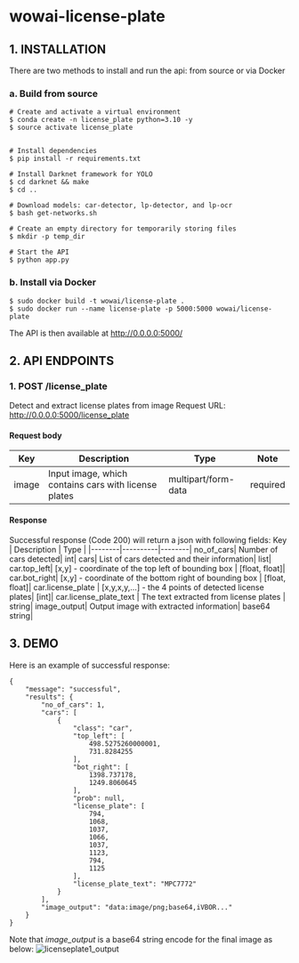 ﻿# wowai-license-plate
## 1. INSTALLATION
There are two methods to install and run the api: from source or via Docker
### a. Build from source
```
# Create and activate a virtual environment
$ conda create -n license_plate python=3.10 -y
$ source activate license_plate
 

# Install dependencies
$ pip install -r requirements.txt

# Install Darknet framework for YOLO
$ cd darknet && make
$ cd ..
  
# Download models: car-detector, lp-detector, and lp-ocr
$ bash get-networks.sh

# Create an empty directory for temporarily storing files
$ mkdir -p temp_dir

# Start the API
$ python app.py
```

### b. Install via Docker
```
$ sudo docker build -t wowai/license-plate .
$ sudo docker run --name license-plate -p 5000:5000 wowai/license-plate
```
The API is then available at http://0.0.0.0:5000/

## 2. API ENDPOINTS
### 1. POST /license_plate
Detect and extract license plates from image
Request URL: http://0.0.0.0:5000/license_plate
#### Request body
Key | Description | Type | Note
|--------|----------|--------|--------|
image| Input image, which contains cars with license plates| multipart/form-data| required|

#### Response
Successful response (Code 200) will return a json with following fields:
Key | Description | Type |
|--------|----------|--------|
no_of_cars| Number of cars detected| int|
cars| List of cars detected and their information| list| 
car.top_left| [x,y] - coordinate of the top left of bounding box | [float, float]|
car.bot_right| [x,y] - coordinate of the bottom right of bounding box | [float, float]|
car.license_plate | [x,y,x,y,...] - the 4 points of detected license plates| [int]|
car.license_plate_text | The text extracted from license plates | string|
image_output| Output image with extracted information| base64 string|

## 3. DEMO
Here is an example of successful response:
```
{
    "message": "successful",
    "results": {
        "no_of_cars": 1,
        "cars": [
            {
                "class": "car",
                "top_left": [
                    498.5275260000001,
                    731.8284255
                ],
                "bot_right": [
                    1398.737178,
                    1249.8060645
                ],
                "prob": null,
                "license_plate": [
                    794,
                    1068,
                    1037,
                    1066,
                    1037,
                    1123,
                    794,
                    1125
                ],
                "license_plate_text": "MPC7772"
            }
        ],
        "image_output": "data:image/png;base64,iVBOR..."
    }
}
```
Note that *image_output* is a base64 string encode for the final image as below:
![licenseplate1_output](https://user-images.githubusercontent.com/79528257/200648494-271f1d53-7181-43f3-a6ea-1a6796870163.png)
